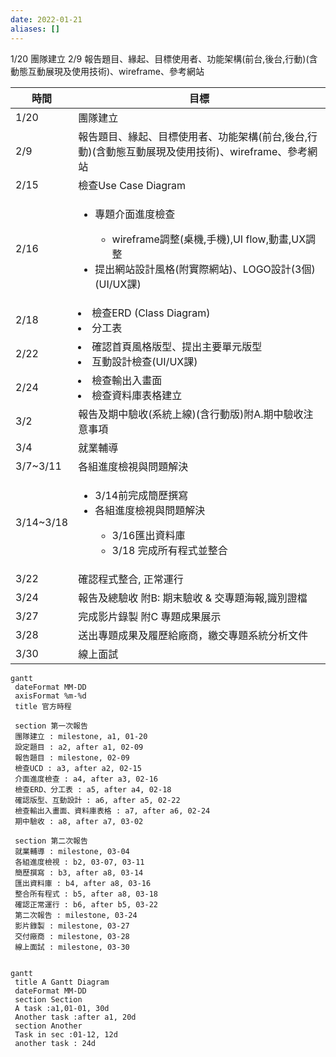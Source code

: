 ```yaml
---
date: 2022-01-21
aliases: []
---
```

1/20  團隊建立
2/9  報告題目、緣起、目標使用者、功能架構(前台,後台,行動)(含動態互動展現及使用技術)、wireframe、參考網站

|時間|目標|
|----|----|
|1/20|團隊建立|
|2/9|報告題目、緣起、目標使用者、功能架構(前台,後台,行動)(含動態互動展現及使用技術)、wireframe、參考網站|
|2/15|檢查Use Case Diagram|
|2/16|<ul><li>專題介面進度檢查</li><ul><li>wireframe調整(桌機,手機),UI flow,動畫,UX調整</li></ul><li>提出網站設計風格(附實際網站)、LOGO設計(3個) (UI/UX課)</li></ul>|
|2/18|<li>檢查ERD (Class Diagram)</li><li>分工表</li>|
|2/22|<li>確認首頁風格版型、提出主要單元版型</li><li>互動設計檢查(UI/UX課)</li>|
|2/24|<li>檢查輸出入畫面</li><li>檢查資料庫表格建立</li>
|3/2|報告及期中驗收(系統上線)(含行動版)附A.期中驗收注意事項|
|3/4|就業輔導|
|3/7~3/11|各組進度檢視與問題解決|
|3/14~3/18|<ul><li>3/14前完成簡歷撰寫</li><li>各組進度檢視與問題解決</li><ul><li>3/16匯出資料庫</li><li>3/18 完成所有程式並整合</li></ul></ul>|
|3/22|確認程式整合, 正常運行|
|3/24|報告及總驗收 附B: 期末驗收 & 交專題海報,識別證檔|
|3/27|完成影片錄製 附C 專題成果展示|
|3/28|送出專題成果及履歷給廠商，繳交專題系統分析文件|
|3/30|線上面試|


```mermaid
gantt  
 dateFormat MM-DD
 axisFormat %m-%d
 title 官方時程
 
 section 第一次報告  
 團隊建立 : milestone, a1, 01-20  
 設定題目 : a2, after a1, 02-09
 報告題目 : milestone, 02-09
 檢查UCD : a3, after a2, 02-15
 介面進度檢查 : a4, after a3, 02-16
 檢查ERD、分工表 : a5, after a4, 02-18
 確認版型、互動設計 : a6, after a5, 02-22
 檢查輸出入畫面、資料庫表格 : a7, after a6, 02-24
 期中驗收 : a8, after a7, 03-02
 
 section 第二次報告
 就業輔導 : milestone, 03-04
 各組進度檢視 : b2, 03-07, 03-11
 簡歷撰寫 : b3, after a8, 03-14
 匯出資料庫 : b4, after a8, 03-16
 整合所有程式 : b5, after a8, 03-18
 確認正常運行 : b6, after b5, 03-22
 第二次報告 : milestone, 03-24
 影片錄製 : milestone, 03-27
 交付廠商 : milestone, 03-28
 線上面試 : milestone, 03-30
 
```

```mermaid
gantt  
 title A Gantt Diagram
 dateFormat MM-DD  
 section Section  
 A task :a1,01-01, 30d  
 Another task :after a1, 20d  
 section Another  
 Task in sec :01-12, 12d  
 another task : 24d

```





